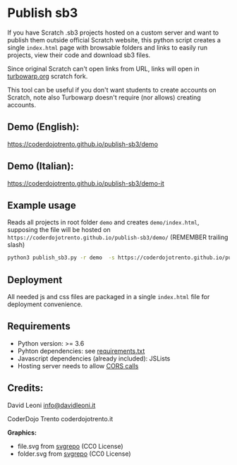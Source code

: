 
# Publish sb3 

If you have Scratch .sb3 projects hosted on a custom server and want to publish them outside official Scratch website, this python script creates a single `index.html` page with browsable folders and links to easily run projects, view their code and download sb3 files.

Since original Scratch can't open links from URL, links will open in [turbowarp.org](https://turbowarp.org) scratch fork. 

This tool can be useful if you don't want students to create accounts on Scratch, note also Turbowarp doesn't require (nor allows) creating accounts.


## Demo (English):

https://coderdojotrento.github.io/publish-sb3/demo


## Demo (Italian):

https://coderdojotrento.github.io/publish-sb3/demo-it

## Example usage

Reads all projects in root folder `demo` and creates `demo/index.html`, supposing the file will be hosted on `https://coderdojotrento.github.io/publish-sb3/demo/` (REMEMBER trailing slash)

```bash
python3 publish_sb3.py -r demo  -s https://coderdojotrento.github.io/publish-sb3/demo/ 
```

## Deployment

All needed js and css files are packaged in a single `index.html` file for deployment convenience.

## Requirements

- Python version: >= 3.6
- Pyhton dependencies: see [requirements.txt](requirements.txt)
- Javascript dependencies (already included): JSLists
- Hosting server needs to allow [CORS calls](https://docs.turbowarp.org/url-parameters#project_url)


## Credits:

David Leoni  info@davidleoni.it

CoderDojo Trento  coderdojotrento.it


**Graphics:**

-  file.svg from [svgrepo](https://www.svgrepo.com/svg/6994/file)      (CC0 License)
-  folder.svg from [svgrepo](https://www.svgrepo.com/svg/22198/folder)   (CC0 License)

